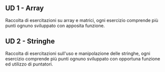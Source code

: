 ## UD 1 - Array
Raccolta di esercitazioni su array e matrici, ogni esercizio comprende più punti ognuno sviluppato con apposita funzione.
## UD 2 - Stringhe
Raccolta di esercitazioni sull'uso e manipolazione delle stringhe, ogni esercizio comprende più punti ognuno sviluppato con opportuna funzione ed utilizzo di puntatori.